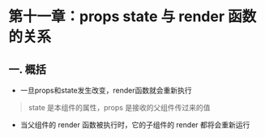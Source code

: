 # 第十一章：props state 与 render 函数的关系


## 一. 概括
* 一旦props和state发生改变，render函数就会重新执行

> state 是本组件的属性，props 是接收的父组件传过来的值

* 当父组件的 render 函数被执行时，它的子组件的 render 都将会重新运行

<comment/>